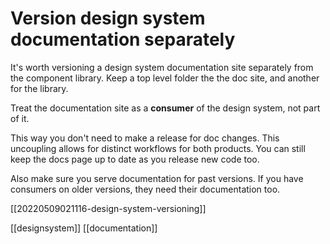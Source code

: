 # Version design system documentation separately

It's worth versioning a design system documentation site separately from the component library. Keep a top level folder the the doc site, and another for the library.

Treat the documentation site as a **consumer** of the design system, not part of it.

This way you don't need to make a release for doc changes. This uncoupling allows for distinct workflows for both products. You can still keep the docs page up to date as you release new code too.

Also make sure you serve documentation for past versions. If you have consumers on older versions, they need their documentation too.

[[20220509021116-design-system-versioning]]

[[designsystem]]
[[documentation]]